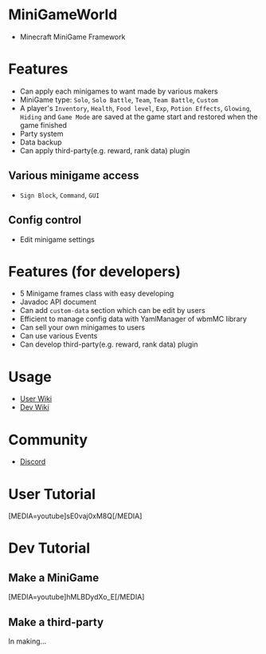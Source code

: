 # MiniGameWorld
- Minecraft MiniGame Framework


# Features
- Can apply each minigames to want made by various makers
- MiniGame type: `Solo`, `Solo Battle`, `Team`, `Team Battle`, `Custom`
- A player's `Inventory`, `Health`, `Food level`, `Exp`, `Potion Effects`, `Glowing`, `Hiding` and `Game Mode` are saved at the game start and restored when the game finished
- Party system
- Data backup
- Can apply third-party(e.g. reward, rank data) plugin
## Various minigame access
- `Sign Block`, `Command`, `GUI`

## Config control
- Edit minigame settings



# Features (for developers)
- 5 Minigame frames class with easy developing
- Javadoc API document
- Can add `custom-data` section which can be edit by users
- Efficient to manage config data with YamlManager of wbmMC library
- Can sell your own minigames to users
- Can use various Events
- Can develop third-party(e.g. reward, rank data) plugin


# Usage
- [User Wiki](https://github.com/worldbiomusic/MiniGameWorld/blob/main/resources/userWiki/playing-minigame-wiki.md)
- [Dev Wiki](https://github.com/worldbiomusic/MiniGameWorld/blob/main/resources/devWiki/Home.md)


# Community
- [Discord](https://discord.com/invite/fJbxSy2EjA)



# User Tutorial
[MEDIA=youtube]sE0vaj0xM8Q[/MEDIA]


# Dev Tutorial
## Make a MiniGame
[MEDIA=youtube]hMLBDydXo_E[/MEDIA]

## Make a third-party
In making...
